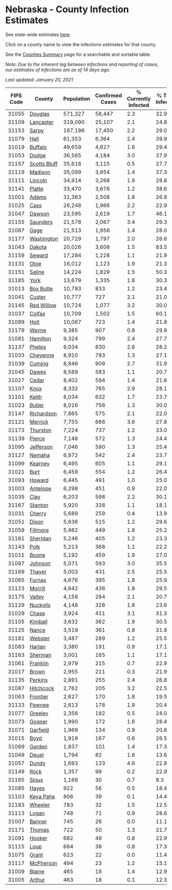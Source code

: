 # Nebraska - County Infection Estimates

See state-wide estimates [here](/infections/us-ne).

Click on a county name to view the infections estimates for that county.

See the [Counties Summary](/infections/summary-counties) page for a searchable and sortable table.

*Note: Due to the inherent lag between infections and reporting of cases, our estimates of infections are as of 14 days ago.*

*Last updated: January 20, 2021*

|   FIPS Code |                       County |   Population |   Confirmed Cases |   % Currently Infected |   % Total Infected |
|-------------|------------------------------|--------------|-------------------|------------------------|--------------------|
|       31055 |           [Douglas](douglas) |      571,327 |            58,447 |                    2.3 |               32.9 |
|       31109 |       [Lancaster](lancaster) |      319,090 |            25,107 |                    2.1 |               24.8 |
|       31153 |               [Sarpy](sarpy) |      187,196 |            17,450 |                    2.2 |               29.0 |
|       31079 |                 [Hall](hall) |       61,353 |             6,364 |                    2.4 |               39.9 |
|       31019 |           [Buffalo](buffalo) |       49,659 |             4,627 |                    1.6 |               29.4 |
|       31053 |               [Dodge](dodge) |       36,565 |             4,184 |                    3.0 |               37.9 |
|       31157 | [Scotts Bluff](scotts-bluff) |       35,618 |             3,115 |                    0.5 |               27.7 |
|       31119 |           [Madison](madison) |       35,099 |             3,954 |                    1.4 |               37.3 |
|       31111 |           [Lincoln](lincoln) |       34,914 |             3,268 |                    1.9 |               28.8 |
|       31141 |             [Platte](platte) |       33,470 |             3,676 |                    1.2 |               38.6 |
|       31001 |               [Adams](adams) |       31,363 |             2,508 |                    1.8 |               26.8 |
|       31025 |                 [Cass](cass) |       26,248 |             1,966 |                    2.2 |               22.9 |
|       31047 |             [Dawson](dawson) |       23,595 |             2,619 |                    1.7 |               46.1 |
|       31155 |         [Saunders](saunders) |       21,578 |             2,067 |                    3.4 |               29.3 |
|       31067 |                 [Gage](gage) |       21,513 |             1,956 |                    1.4 |               28.0 |
|       31177 |     [Washington](washington) |       20,729 |             1,797 |                    2.0 |               26.6 |
|       31043 |             [Dakota](dakota) |       20,026 |             3,608 |                    1.5 |               83.5 |
|       31159 |             [Seward](seward) |       17,284 |             1,228 |                    1.1 |               21.9 |
|       31131 |                 [Otoe](otoe) |       16,012 |             1,123 |                    1.9 |               21.3 |
|       31151 |             [Saline](saline) |       14,224 |             1,829 |                    1.5 |               50.3 |
|       31185 |                 [York](york) |       13,679 |             1,335 |                    1.8 |               30.3 |
|       31013 |       [Box Butte](box-butte) |       10,783 |               833 |                    1.2 |               23.4 |
|       31041 |             [Custer](custer) |       10,777 |               727 |                    2.1 |               21.0 |
|       31145 |     [Red Willow](red-willow) |       10,724 |             1,077 |                    3.2 |               30.0 |
|       31037 |             [Colfax](colfax) |       10,709 |             1,502 |                    1.5 |               60.1 |
|       31089 |                 [Holt](holt) |       10,067 |               723 |                    1.4 |               21.8 |
|       31179 |               [Wayne](wayne) |        9,385 |               907 |                    0.8 |               29.9 |
|       31081 |         [Hamilton](hamilton) |        9,324 |               799 |                    2.4 |               27.7 |
|       31137 |             [Phelps](phelps) |        9,034 |               830 |                    2.6 |               28.2 |
|       31033 |         [Cheyenne](cheyenne) |        8,910 |               793 |                    1.3 |               27.1 |
|       31039 |             [Cuming](cuming) |        8,846 |               909 |                    2.7 |               31.9 |
|       31045 |               [Dawes](dawes) |        8,589 |               583 |                    1.1 |               20.7 |
|       31027 |               [Cedar](cedar) |        8,402 |               594 |                    1.4 |               21.6 |
|       31107 |                 [Knox](knox) |        8,332 |               765 |                    2.9 |               28.1 |
|       31101 |               [Keith](keith) |        8,034 |               632 |                    1.7 |               23.7 |
|       31023 |             [Butler](butler) |        8,016 |               756 |                    1.3 |               30.0 |
|       31147 |     [Richardson](richardson) |        7,865 |               575 |                    2.1 |               22.0 |
|       31121 |           [Merrick](merrick) |        7,755 |               686 |                    3.6 |               27.8 |
|       31173 |         [Thurston](thurston) |        7,224 |               737 |                    1.2 |               33.0 |
|       31139 |             [Pierce](pierce) |        7,148 |               572 |                    1.3 |               24.4 |
|       31095 |       [Jefferson](jefferson) |        7,046 |               590 |                    1.3 |               25.4 |
|       31127 |             [Nemaha](nemaha) |        6,972 |               542 |                    2.4 |               23.7 |
|       31099 |           [Kearney](kearney) |        6,495 |               605 |                    1.1 |               29.1 |
|       31021 |                 [Burt](burt) |        6,459 |               554 |                    1.2 |               26.4 |
|       31093 |             [Howard](howard) |        6,445 |               491 |                    1.0 |               25.0 |
|       31003 |         [Antelope](antelope) |        6,298 |               451 |                    0.9 |               22.0 |
|       31035 |                 [Clay](clay) |        6,203 |               598 |                    2.2 |               30.1 |
|       31167 |           [Stanton](stanton) |        5,920 |               338 |                    1.1 |               18.1 |
|       31031 |             [Cherry](cherry) |        5,689 |               259 |                    0.4 |               13.9 |
|       31051 |               [Dixon](dixon) |        5,636 |               515 |                    1.2 |               29.6 |
|       31059 |         [Fillmore](fillmore) |        5,462 |               449 |                    1.8 |               25.2 |
|       31161 |         [Sheridan](sheridan) |        5,246 |               405 |                    1.2 |               23.3 |
|       31143 |                 [Polk](polk) |        5,213 |               368 |                    1.1 |               22.2 |
|       31011 |               [Boone](boone) |        5,192 |               459 |                    1.9 |               27.0 |
|       31097 |           [Johnson](johnson) |        5,071 |               593 |                    3.0 |               35.5 |
|       31169 |             [Thayer](thayer) |        5,003 |               431 |                    2.5 |               25.5 |
|       31065 |             [Furnas](furnas) |        4,676 |               395 |                    1.8 |               25.9 |
|       31123 |           [Morrill](morrill) |        4,642 |               436 |                    1.8 |               29.5 |
|       31175 |             [Valley](valley) |        4,158 |               284 |                    2.1 |               20.7 |
|       31129 |         [Nuckolls](nuckolls) |        4,148 |               328 |                    1.8 |               23.6 |
|       31029 |               [Chase](chase) |        3,924 |               411 |                    3.1 |               31.3 |
|       31105 |           [Kimball](kimball) |        3,632 |               362 |                    1.9 |               30.5 |
|       31125 |               [Nance](nance) |        3,519 |               361 |                    0.8 |               31.8 |
|       31181 |           [Webster](webster) |        3,487 |               289 |                    1.2 |               25.5 |
|       31083 |             [Harlan](harlan) |        3,380 |               191 |                    0.9 |               17.1 |
|       31163 |           [Sherman](sherman) |        3,001 |               165 |                    1.1 |               17.1 |
|       31061 |         [Franklin](franklin) |        2,979 |               215 |                    0.7 |               22.9 |
|       31017 |               [Brown](brown) |        2,955 |               211 |                    0.3 |               21.9 |
|       31135 |           [Perkins](perkins) |        2,891 |               255 |                    2.4 |               26.8 |
|       31087 |       [Hitchcock](hitchcock) |        2,762 |               205 |                    3.2 |               22.5 |
|       31063 |         [Frontier](frontier) |        2,627 |               170 |                    1.8 |               19.5 |
|       31133 |             [Pawnee](pawnee) |        2,613 |               178 |                    1.9 |               20.4 |
|       31077 |           [Greeley](greeley) |        2,356 |               182 |                    0.5 |               24.0 |
|       31073 |             [Gosper](gosper) |        1,990 |               172 |                    1.6 |               28.4 |
|       31071 |         [Garfield](garfield) |        1,969 |               134 |                    0.9 |               20.6 |
|       31015 |                 [Boyd](boyd) |        1,919 |               167 |                    0.6 |               26.5 |
|       31069 |             [Garden](garden) |        1,837 |               101 |                    1.4 |               17.3 |
|       31049 |               [Deuel](deuel) |        1,794 |                82 |                    1.6 |               13.6 |
|       31057 |               [Dundy](dundy) |        1,693 |               133 |                    4.6 |               22.8 |
|       31149 |                 [Rock](rock) |        1,357 |                99 |                    0.2 |               22.9 |
|       31165 |               [Sioux](sioux) |        1,166 |                30 |                    0.7 |                8.3 |
|       31085 |               [Hayes](hayes) |          922 |                56 |                    0.5 |               18.4 |
|       31103 |       [Keya Paha](keya-paha) |          806 |                39 |                    0.1 |               14.4 |
|       31183 |           [Wheeler](wheeler) |          783 |                32 |                    1.5 |               12.5 |
|       31113 |               [Logan](logan) |          748 |                71 |                    0.9 |               28.6 |
|       31007 |             [Banner](banner) |          745 |                26 |                    0.0 |               11.1 |
|       31171 |             [Thomas](thomas) |          722 |                50 |                    1.3 |               21.7 |
|       31091 |             [Hooker](hooker) |          682 |                49 |                    0.8 |               22.9 |
|       31115 |                 [Loup](loup) |          664 |                38 |                    0.8 |               17.3 |
|       31075 |               [Grant](grant) |          623 |                22 |                    0.0 |               11.4 |
|       31117 |       [McPherson](mcpherson) |          494 |                23 |                    1.2 |               15.1 |
|       31009 |             [Blaine](blaine) |          465 |                18 |                    1.4 |               12.9 |
|       31005 |             [Arthur](arthur) |          463 |                18 |                    0.1 |               12.3 |
